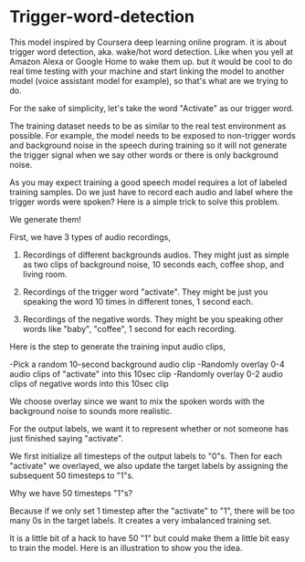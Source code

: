 # Trigger-word-detection
This model inspired by Coursera deep learning online program. it is about trigger word detection, aka. wake/hot word detection. Like when you yell at Amazon Alexa or Google Home to wake them up. but it would be cool to do real time testing with your machine and start linking the model to another model (voice assistant model for example), so that's what are we trying to do.


For the sake of simplicity, let's take the word "Activate" as our trigger word. 

The training dataset needs to be as similar to the real test environment as possible. For example, the model needs to be exposed to non-trigger words and background noise in the speech during training so it will not generate the trigger signal when we say other words or there is only background noise.

As you may expect training a good speech model requires a lot of labeled training samples. Do we just have to record each audio and label where the trigger words were spoken? Here is a simple trick to solve this problem.

We generate them!

First, we have 3 types of audio recordings,

1. Recordings of different backgrounds audios. They might just as simple as two clips of background noise, 10 seconds each, coffee shop, and living room.

2. Recordings of the trigger word "activate". They might be just you speaking the word 10 times in different tones, 1 second each.

3. Recordings of the negative words. They might be you speaking other words like "baby", "coffee", 1 second for each recording.

Here is the step to generate the training input audio clips,

-Pick a random 10-second background audio clip
-Randomly overlay 0-4 audio clips of "activate" into this 10sec clip
-Randomly overlay 0-2 audio clips of negative words into this 10sec clip

We choose overlay since we want to mix the spoken words with the background noise to sounds more realistic.

For the output labels, we want it to represent whether or not someone has just finished saying "activate".

We first initialize all timesteps of the output labels to "0"s. Then for each "activate" we overlayed, we also update the target labels by assigning the subsequent 50 timesteps to "1"s.

Why we have 50 timesteps "1"s?

Because if we only set 1 timestep after the "activate" to "1", there will be too many 0s in the target labels. It creates a very imbalanced training set.

It is a little bit of a hack to have 50 "1" but could make them a little bit easy to train the model. Here is an illustration to show you the idea.
